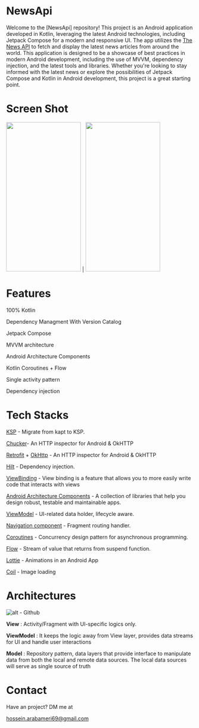 # NewsApi
Welcome to the [NewsApi] repository! This project is an Android application developed in Kotlin, leveraging the latest Android technologies, including Jetpack Compose for a modern and responsive UI. The app utilizes the [The News API](https://www.thenewsapi.com/) to fetch and display the latest news articles from around the world.
This application is designed to be a showcase of best practices in modern Android development, including the use of MVVM, dependency injection, and the latest tools and libraries. Whether you're looking to stay informed with the latest news or explore the possibilities of Jetpack Compose and Kotlin in Android development, this project is a great starting point.

# Screen Shot
<img src="https://github.com/user-attachments/assets/fcb6d23c-60c4-405b-8da9-40db1eae312c" data-canonical-src="https://gyazo.com/eb5c5741b6a9a16c692170a41a49c858.png" width="200" height="400" /> | <img src="https://github.com/user-attachments/assets/9c2bbf5a-7ecb-465d-be3a-7fc96f90bbac" data-canonical-src="https://gyazo.com/eb5c5741b6a9a16c692170a41a49c858.png" width="200" height="400" />

# Features
100% Kotlin

Dependency Managment With Version Catalog

Jetpack Compose

MVVM architecture

Android Architecture Components

Kotlin Coroutines + Flow

Single activity pattern

Dependency injection

# Tech Stacks
[KSP](https://developer.android.com/build/migrate-to-ksp) - Migrate from kapt to KSP.

[Chucker](https://github.com/ChuckerTeam/chucker)- An HTTP inspector for Android & OkHTTP

[Retrofit](https://square.github.io/retrofit/) + [OkHttp](https://square.github.io/okhttp/) - An HTTP inspector for Android & OkHTTP

[Hilt](https://dagger.dev/hilt/)  - Dependency injection.

[ViewBinding](https://developer.android.com/topic/libraries/view-binding) - View binding is a feature that allows you to more easily write code that interacts with views 

[Android Architecture Components](https://developer.android.com/topic/libraries/architecture)  - A collection of libraries that help you design robust, testable and maintainable apps.

[ViewModel](https://developer.android.com/reference/androidx/lifecycle/ViewModel)  - UI-related data holder, lifecycle aware.

[Navigation component](https://developer.android.com/guide/navigation)  -  Fragment routing handler.

[Coroutines](https://developer.android.com/kotlin/coroutines) - Concurrency design pattern for asynchronous programming.

[Flow](https://developer.android.com/kotlin/flow) - Stream of value that returns from suspend function.

[Lottie](https://lottiefiles.com/blog/working-with-lottie/getting-started-with-lottie-animations-in-android-app) - Animations in an Android App

[Coil](https://github.com/coil-kt/coil) - Image loading

# Architectures
![alt - Github](https://raw.githubusercontent.com/amitshekhariitbhu/MVVM-Architecture-Android/master/assets/mvvm-arch.png)

**View** : Activity/Fragment with UI-specific logics only.

**ViewModel** : It keeps the logic away from View layer, provides data streams for UI and handle user interactions

**Model** :  Repository pattern, data layers that provide interface to manipulate data from both the local and remote data sources. The local data sources will serve as single source of truth

# Contact
Have an project? DM me at

hossein.arabameri69@gmail.com
